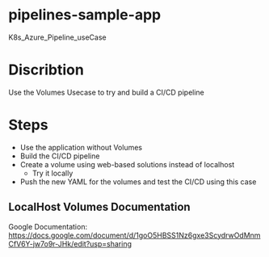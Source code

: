 # pipelines-sample-app
K8s_Azure_Pipeline_useCase
# Discribtion 
Use the Volumes Usecase to try and build a CI/CD pipeline 
# Steps
* Use the application without Volumes
* Build the CI/CD pipeline
* Create a volume using web-based solutions instead of localhost
    * Try it locally 
* Push the new YAML for the volumes and test the CI/CD using this case
## LocalHost Volumes Documentation
Google Documentation: https://docs.google.com/document/d/1goO5HBSS1Nz6gxe3ScydrwOdMnmCfV6Y-jw7o9r-JHk/edit?usp=sharing
